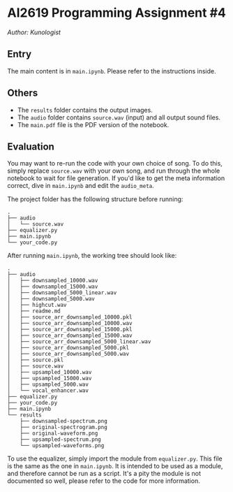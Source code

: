 # AI2619 Programming Assignment \#4

*Author: Kunologist*

## Entry

The main content is in `main.ipynb`. Please refer to the instructions inside.

## Others

- The `results` folder contains the output images.
- The `audio` folder contains `source.wav` (input) and all output sound files.
- The `main.pdf` file is the PDF version of the notebook.

## Evaluation

You may want to re-run the code with your own choice of song. To do this, simply replace `source.wav` with your own song, and run through the whole notebook to wait for file generation. If you'd like to get the meta information correct, dive in `main.ipynb` and edit the `audio_meta`.

The project folder has the following structure before running:

```
.
├── audio
│   └── source.wav
├── equalizer.py
├── main.ipynb
└── your_code.py
```

After running `main.ipynb`, the working tree should look like:

```
.
├── audio
│   ├── downsampled_10000.wav
│   ├── downsampled_15000.wav
│   ├── downsampled_5000_linear.wav
│   ├── downsampled_5000.wav
│   ├── highcut.wav
│   ├── readme.md
│   ├── source_arr_downsampled_10000.pkl
│   ├── source_arr_downsampled_10000.wav
│   ├── source_arr_downsampled_15000.pkl
│   ├── source_arr_downsampled_15000.wav
│   ├── source_arr_downsampled_5000_linear.wav
│   ├── source_arr_downsampled_5000.pkl
│   ├── source_arr_downsampled_5000.wav
│   ├── source.pkl
│   ├── source.wav
│   ├── upsampled_10000.wav
│   ├── upsampled_15000.wav
│   ├── upsampled_5000.wav
│   └── vocal_enhancer.wav
├── equalizer.py
├── your_code.py
├── main.ipynb
└── results
    ├── downsampled-spectrum.png
    ├── original-spectrogram.png
    ├── original-waveform.png
    ├── upsampled-spectrum.png
    └── upsampled-waveforms.png
```

To use the equalizer, simply import the module from `equalizer.py`. This file is the same as the one in `main.ipynb`. It is intended to be used as a module, and therefore cannot be run as a script. It's a pity the module is not documented so well, please refer to the code for more information.
